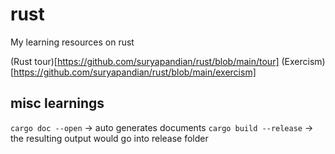 # rust

My learning resources on rust

(Rust tour)[https://github.com/suryapandian/rust/blob/main/tour]
(Exercism)[https://github.com/suryapandian/rust/blob/main/exercism]


## misc learnings

`cargo doc --open` -> auto generates documents
`cargo build --release` -> the resulting output would go into release folder